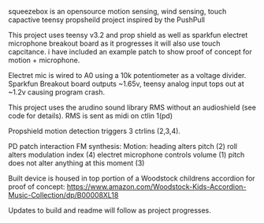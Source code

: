 squeezebox is an opensource motion sensing, wind sensing, touch capactive teensy propsheild project inspired by the PushPull

This project uses teensy v3.2 and prop shield as well as sparkfun electret microphone breakout board as it progresses it will also use touch capcitance. i have included an example patch to show proof of concept for motion + microphone. 

Electret mic is wired to A0 using a 10k potentiometer as a voltage divider. Sparkfun Breakout board outputs ~1.65v, teensy analog input tops out at ~1.2v causing program crash.

This project uses the arudino sound library RMS without an audioshield (see code for details).
RMS is sent as midi on ctlin 1(pd)

Propshield motion detection triggers 3 ctrlins (2,3,4).

PD patch interaction FM synthesis: 
Motion:
heading alters pitch (2)
roll alters modulation index (4)
electret microphone controls volume (1)
pitch does not alter anything at this moment (3)

Built device is housed in top portion of a Woodstock childrens accordion for proof of concept:
https://www.amazon.com/Woodstock-Kids-Accordion-Music-Collection/dp/B00008XL18

Updates to build and readme will follow as project progresses.